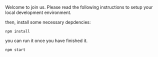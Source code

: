 Welcome to join us. Please read the following instructions to setup your local development environment.


then, install some necessary depdencies:

```shell
npm install
```

you can run it once you have finished it.

```shell
npm start
```
